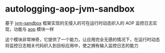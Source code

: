 # autologging-aop-jvm-sandbox

基于 [jvm-sandbox](https://github.com/alibaba/jvm-sandbox) 框架实现的无侵入的可在运行时动态织入的 AOP 监控日志实现，功能与 [aop](../autologging-aop) 模块一样

这个模块非常神奇，它提供了一个能力，让应用完全无感的情况下，在运行时动态将监控日志相关代码织入到目标应用中，使之拥有输入监控日志的能力